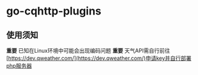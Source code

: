 # go-cqhttp-plugins
## 使用须知
**重要** 已知在Linux环境中可能会出现编码问题
**重要** 天气API需自行前往[https://dev.qweather.com/](https://dev.qweather.com/)申请key并自行部署php服务器
